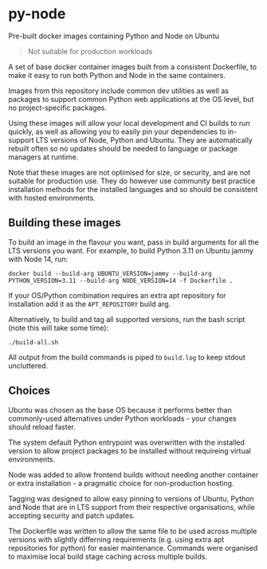 # py-node

Pre-built docker images containing Python and Node on Ubuntu

> Not suitable for production workloads

A set of base docker container images built from a consistent Dockerfile, to make it easy to run both Python and Node in the same containers.

Images from this repository include common dev utilities as well as packages to support common Python web applications at the OS level, but no project-specific packages.

Using these images will allow your local development and CI builds to run quickly, as well as allowing you to easily pin your dependencies to in-support LTS versions of Node, Python and Ubuntu. They are automatically rebuilt often so no updates should be needed to language or package managers at runtime.

Note that these images are not optimised for size, or security, and are not suitable for production use. They do however use community best practice installation methods for the installed languages and so should be consistent with hosted environments.

## Building these images

To build an image in the flavour you want, pass in build arguments for all the LTS versions you want. For example, to build Python 3.11 on Ubuntu jammy with Node 14, run:

```
docker build --build-arg UBUNTU_VERSION=jammy --build-arg PYTHON_VERSION=3.11 --build-arg NODE_VERSION=14 -f Dockerfile .
```

If your OS/Python combination requires an extra apt repository for installation add it as the `APT_REPOSITORY` build arg.

Alternatively, to build and tag all supported versions, run the bash script (note this will take some time):

```
./build-all.sh
```

All output from the build commands is piped to `build.log` to keep stdout uncluttered.

## Choices

Ubuntu was chosen as the base OS because it performs better than commonly-used alternatives under Python workloads - your changes should reload faster.

The system default Python entrypoint was overwritten with the installed version to allow project packages to be installed without requireing virtual environments.

Node was added to allow frontend builds without needing another container or extra installation - a pragmatic choice for non-production hosting.

Tagging was designed to allow easy pinning to versions of Ubuntu, Python and Node that are in LTS support from their respective organisations, while accepting security and patch updates.

The Dockerfile was written to allow the same file to be used across multiple versions with slightly differning requirements (e.g. using extra apt repositories for python) for easier maintenance. Commands were organised to maximise local build stage caching across multiple builds.
